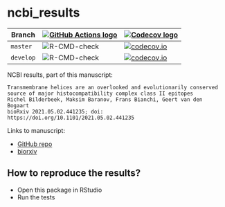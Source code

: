 # ncbi_results

Branch   |[![GitHub Actions logo](man/figures/GitHubActions.png)](https://github.com/richelbilderbeek/ncbi_results/actions)|[![Codecov logo](man/figures/Codecov.png)](https://www.codecov.io)
---------|-----------------------------------------------------------------------------------------------------------------|----------------------------------------------------------------------------------------------------------------------------------------------------------------------------
`master` |![R-CMD-check](https://github.com/richelbilderbeek/ncbi_results/workflows/R-CMD-check/badge.svg?branch=master)   |[![codecov.io](https://codecov.io/github/richelbilderbeek/ncbi_results/coverage.svg?branch=master)](https://codecov.io/github/richelbilderbeek/ncbi_results/branch/master)
`develop`|![R-CMD-check](https://github.com/richelbilderbeek/ncbi_results/workflows/R-CMD-check/badge.svg?branch=develop)  |[![codecov.io](https://codecov.io/github/richelbilderbeek/ncbi_results/coverage.svg?branch=develop)](https://codecov.io/github/richelbilderbeek/ncbi_results/branch/develop)

NCBI results, part of this manuscript:

```
Transmembrane helices are an overlooked and evolutionarily conserved source of major histocompatibility complex class II epitopes
Richel Bilderbeek, Maksim Baranov, Frans Bianchi, Geert van den Bogaart
bioRxiv 2021.05.02.441235; doi: https://doi.org/10.1101/2021.05.02.441235 
```

Links to manuscript:

 * [GitHub repo](https://github.com/richelbilderbeek/bbbq_article)
 * [biorxiv](https://www.biorxiv.org/content/10.1101/2021.05.02.441235v1)

## How to reproduce the results?

 * Open this package in RStudio
 * Run the tests


